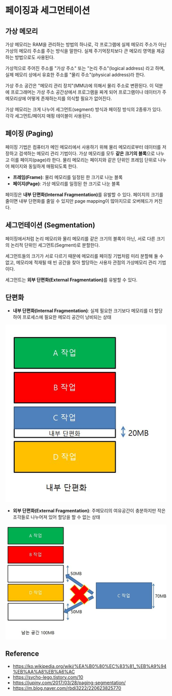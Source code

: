 # 페이징과 세그먼테이션

## 가상 메모리
가상 메모리는 RAM을 관리하는 방법의 하나로, 각 프로그램에 실제 메모리 주소가 아닌 가상의 메모리 주소를 주는 방식을 말한다. 
실제 주기억장치보다 큰 메모리 영역을 제공하는 방법으로도 사용된다.

가상적으로 주어진 주소를 "가상 주소" 또는 "논리 주소"(logical address) 라고 하며, 
실제 메모리 상에서 유효한 주소를 "물리 주소"(physical address)라 한다. 

가상 주소 공간은 "메모리 관리 장치"(MMU)에 의해서 물리 주소로 변환된다. 
이 덕분에 프로그래머는 가상 주소 공간상에서 프로그램을 짜게 되어 프로그램이나 데이터가 주메모리상에 어떻게 존재하는지를 의식할 필요가 없어진다.

가상 메모리는 크게 나누어 세그먼트(segment) 방식과 페이징 방식의 2종류가 있다.
각각 세그먼트/페이지 매핑 테이블이 사용된다.


## 페이징 (Paging)
페이징 기법은 컴퓨터가 메인 메모리에서 사용하기 위해 물리 메모리로부터 데이터를 저장하고 검색하는 메모리 관리 기법이다.
가상 메모리를 모두 <b>같은 크기의 블록</b>으로 나누고 이를 페이지(page)라 한다.
물리 메모리는 페이지와 같은 단위인 프레임 단위로 나누어 페이지와 동일하게 매핑되도록 한다.
- <b>프레임(Frame)</b>: 물리 메모리를 일정된 한 크기로 나눈 블록
- <b>페이지(Page)</b>: 가상 메모리를 일정된 한 크기로 나눈 블록

페이징은 <b>내부 단편화(Internal Fragmentation)</b>를 유발할 수 있다.
페이지의 크기를 줄이면 내부 단편화를 줄일 수 있지만 page mapping이 많아지므로 오버헤드가 커진다.


## 세그먼테이션 (Segmentation)
페이징에서처럼 논리 메모리와 물리 메모리를 같은 크기의 블록이 아닌, 서로 다른 크기의 논리적 단위인 세그먼트(Segment)로 분할한다.

세그먼트들의 크기가 서로 다르기 때문에 메모리를 페이징 기법처럼 미리 분할해 둘 수 없고,
메모리에 적재될 때 빈 공간을 찾아 할당하는 사용자 관점의 가상메모리 관리 기법이다.

세그먼트는 <b>외부 단편화(External Fragmentation)</b>를 유발할 수 있다.


## 단편화
- <b>내부 단편화(Internal Fragmentation)</b>: 실제 필요한 크기보다 메모리를 더 할당하여 프로세스에 필요한 메모리 공간이 낭비되는 상태

![internal_fragmentation](img/internal_fragmentation.jpeg)

- <b>외부 단편화(External Fragmentation)</b>: 주메모리의 여유공간이 충분하지만 작은 조각들로 나누어져 있어 할당을 할 수 없는 상태

![external_fragmentation](img/external_fragmentation.jpeg)


## Reference
- https://ko.wikipedia.org/wiki/%EA%B0%80%EC%83%81_%EB%A9%94%EB%AA%A8%EB%A6%AC
- https://sycho-lego.tistory.com/10
- https://jupiny.com/2017/03/28/paging-segmentation/
- https://m.blog.naver.com/rbdi3222/220623825770
